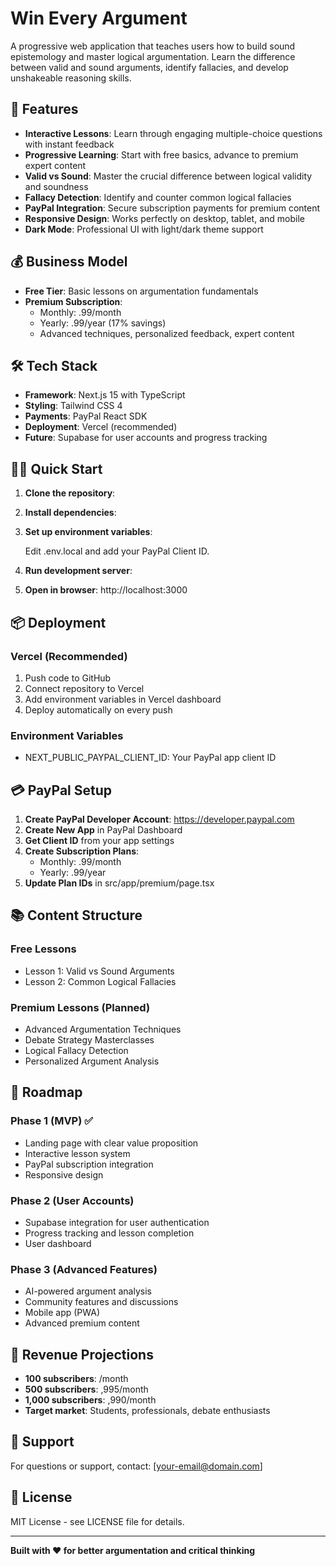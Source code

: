 # Win Every Argument

A progressive web application that teaches users how to build sound epistemology and master logical argumentation. Learn the difference between valid and sound arguments, identify fallacies, and develop unshakeable reasoning skills.

## 🚀 Features

- **Interactive Lessons**: Learn through engaging multiple-choice questions with instant feedback
- **Progressive Learning**: Start with free basics, advance to premium expert content  
- **Valid vs Sound**: Master the crucial difference between logical validity and soundness
- **Fallacy Detection**: Identify and counter common logical fallacies
- **PayPal Integration**: Secure subscription payments for premium content
- **Responsive Design**: Works perfectly on desktop, tablet, and mobile
- **Dark Mode**: Professional UI with light/dark theme support

## 💰 Business Model

- **Free Tier**: Basic lessons on argumentation fundamentals
- **Premium Subscription**: 
  - Monthly: .99/month
  - Yearly: .99/year (17% savings)
  - Advanced techniques, personalized feedback, expert content

## 🛠 Tech Stack

- **Framework**: Next.js 15 with TypeScript
- **Styling**: Tailwind CSS 4
- **Payments**: PayPal React SDK
- **Deployment**: Vercel (recommended)
- **Future**: Supabase for user accounts and progress tracking

## 🏃‍♂️ Quick Start

1. **Clone the repository**:
   

2. **Install dependencies**:
   

3. **Set up environment variables**:
   
   Edit .env.local and add your PayPal Client ID.

4. **Run development server**:
   

5. **Open in browser**: http://localhost:3000

## 📦 Deployment

### Vercel (Recommended)
1. Push code to GitHub
2. Connect repository to Vercel
3. Add environment variables in Vercel dashboard
4. Deploy automatically on every push

### Environment Variables
- NEXT_PUBLIC_PAYPAL_CLIENT_ID: Your PayPal app client ID

## 💳 PayPal Setup

1. **Create PayPal Developer Account**: https://developer.paypal.com
2. **Create New App** in PayPal Dashboard
3. **Get Client ID** from your app settings
4. **Create Subscription Plans**:
   - Monthly: .99/month
   - Yearly: .99/year
5. **Update Plan IDs** in src/app/premium/page.tsx

## 📚 Content Structure

### Free Lessons
- Lesson 1: Valid vs Sound Arguments
- Lesson 2: Common Logical Fallacies

### Premium Lessons (Planned)
- Advanced Argumentation Techniques
- Debate Strategy Masterclasses  
- Logical Fallacy Detection
- Personalized Argument Analysis

## 🔮 Roadmap

### Phase 1 (MVP) ✅
- Landing page with clear value proposition
- Interactive lesson system
- PayPal subscription integration
- Responsive design

### Phase 2 (User Accounts)
- Supabase integration for user authentication
- Progress tracking and lesson completion
- User dashboard

### Phase 3 (Advanced Features)  
- AI-powered argument analysis
- Community features and discussions
- Mobile app (PWA)
- Advanced premium content

## 🎯 Revenue Projections

- **100 subscribers**: /month
- **500 subscribers**: ,995/month  
- **1,000 subscribers**: ,990/month
- **Target market**: Students, professionals, debate enthusiasts

## 📧 Support

For questions or support, contact: [your-email@domain.com]

## 📜 License

MIT License - see LICENSE file for details.

---

**Built with ❤️ for better argumentation and critical thinking**
